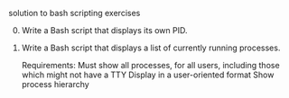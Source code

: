 solution to bash scripting exercises

0. Write a Bash script that displays its own PID.

1. Write a Bash script that displays a list of currently running processes.

	Requirements:
		Must show all processes, for all users, including those which might not have a TTY
		Display in a user-oriented format
		Show process hierarchy
